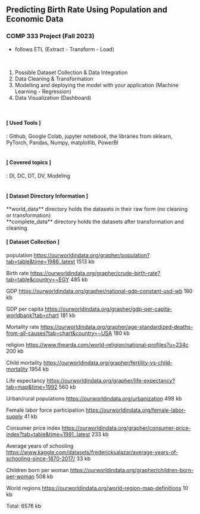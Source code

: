 ## Predicting Birth Rate Using Population and Economic Data

### COMP 333 Project (Fall 2023)
- follows ETL (Extract - Transform - Load)

<br>

1) Possible Dataset Collection & Data Integration
2) Data Cleaning & Transformation
3) Modelling and deploying the model with your application (Machine Learning - Regression) 
4) Data Visualization (Dashboard) 


<br>

<h4> [ Used Tools ] </h4>
: Github, Google Colab, jupyter notebook, the libraries from sklearn, PyTorch, Pandas, Numpy, matplotlib, PowerBI


<br>
<br>



<h4>[ Covered topics ]</h4>
: DI, DC, DT, DV, Modeling


<br>
<br> 

<h4>
 [ Dataset Directory Information ]
</h4>

<p>
**world_data** directory holds the datasets in their raw form (no cleaning or transformation) <br>
**complete_data** directory holds the datasets after transformation and cleaning
</p>

<h4>[ Dataset Collection ]</h4>

population
https://ourworldindata.org/grapher/population?tab=table&time=1986..latest
1513 kb
 
Birth rate
https://ourworldindata.org/grapher/crude-birth-rate?tab=table&country=~EGY
485 kb
 
GDP
https://ourworldindata.org/grapher/national-gdp-constant-usd-wb
180 kb
 
GDP per capita
https://ourworldindata.org/grapher/gdp-per-capita-worldbank?tab=chart
181 kb
 
Mortality rate
https://ourworldindata.org/grapher/age-standardized-deaths-from-all-causes?tab=chart&country=~USA
180 kb
 
religion
https://www.thearda.com/world-religion/national-profiles?u=234c
200 kb
 
Child mortality
https://ourworldindata.org/grapher/fertility-vs-child-mortality
1954 kb
 
Life expectancy
https://ourworldindata.org/grapher/life-expectancy?tab=map&time=1992
560 kb
 
Urban/rural populations
https://ourworldindata.org/urbanization
498 kb
 
Female labor force participation
https://ourworldindata.org/female-labor-supply
41 kb
 
Consumer price index
https://ourworldindata.org/grapher/consumer-price-index?tab=table&time=1991..latest
233 kb
 
Average years of schooling
https://www.kaggle.com/datasets/fredericksalazar/average-years-of-schooling-since-1870-2017/
33 kb
 
Children born per woman
https://ourworldindata.org/grapher/children-born-per-woman
508 kb

World regions
https://ourworldindata.org/world-region-map-definitions 
10 kb
 
Total: 6576 kb


